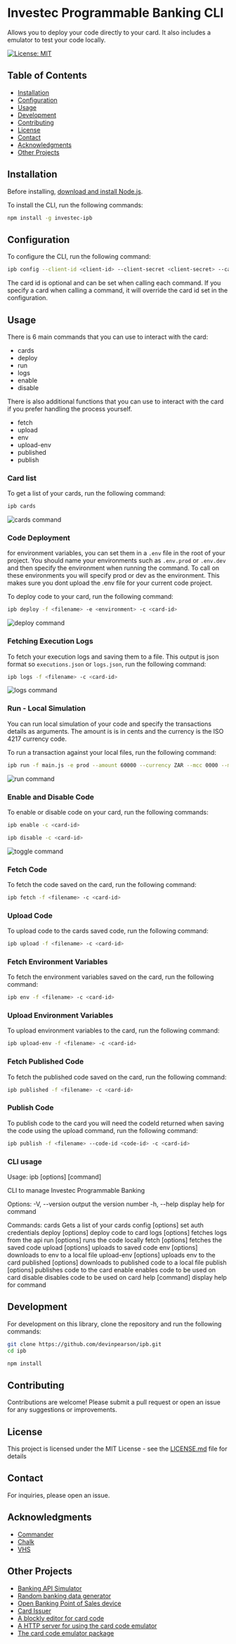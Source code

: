 # Investec Programmable Banking CLI

Allows you to deploy your code directly to your card. It also includes a emulator to test your code locally.

[![License: MIT](https://img.shields.io/badge/License-MIT-yellow.svg)](https://opensource.org/licenses/MIT)

## Table of Contents
- [Installation](#installation)
- [Configuration](#configuration)
- [Usage](#usage)
- [Development](#development)
- [Contributing](#contributing)
- [License](#license)
- [Contact](#contact)
- [Acknowledgments](#acknowledgments)
- [Other Projects](#other-projects)

## Installation
Before installing, [download and install Node.js](https://nodejs.org/en/download/).

To install the CLI, run the following commands:
```bash
npm install -g investec-ipb
```

## Configuration
To configure the CLI, run the following command:
```bash
ipb config --client-id <client-id> --client-secret <client-secret> --card-id <card-id>
```
The card id is optional and can be set when calling each command. If you specify a card when calling a command, it will override the card id set in the configuration.

## Usage
There is 6 main commands that you can use to interact with the card:
- cards
- deploy
- run
- logs
- enable
- disable

There is also additional functions that you can use to interact with the card if you prefer handling the process yourself.
- fetch
- upload
- env
- upload-env
- published
- publish

### Card list
To get a list of your cards, run the following command:
```bash
ipb cards
```
![cards command](assets/cards.gif)

### Code Deployment
for environment variables, you can set them in a `.env` file in the root of your project. 
You should name your environments such as `.env.prod` or `.env.dev` and then specify the environment when running the command.
To call on these environments you will specify prod or dev as the environment.
This makes sure you dont upload the .env file for your current code project.

To deploy code to your card, run the following command:
```bash
ipb deploy -f <filename> -e <environment> -c <card-id>
```
![deploy command](assets/deploy.gif)
### Fetching Execution Logs
To fetch your execution logs and saving them to a file. This output is json format so `executions.json` or `logs.json`, run the following command:
```bash
ipb logs -f <filename> -c <card-id>
```
![logs command](assets/logs.gif)
### Run - Local Simulation

You can run local simulation of your code and specify the transactions details as arguments.
The amount is is in cents and the currency is the ISO 4217 currency code.

To run a transaction against your local files, run the following command:

```bash
ipb run -f main.js -e prod --amount 60000 --currency ZAR --mcc 0000 --merchant "Test Merchant" --city "Test City" --country ZA
```
![run command](assets/run.gif)
### Enable and Disable Code
To enable or disable code on your card, run the following commands:
```bash
ipb enable -c <card-id>
```
```bash
ipb disable -c <card-id>
```
![toggle command](assets/toggle.gif)
### Fetch Code
To fetch the code saved on the card, run the following command:
```bash
ipb fetch -f <filename> -c <card-id>
```
### Upload Code
To upload code to the cards saved code, run the following command:
```bash
ipb upload -f <filename> -c <card-id>
```
### Fetch Environment Variables
To fetch the environment variables saved on the card, run the following command:
```bash
ipb env -f <filename> -c <card-id>
```
### Upload Environment Variables
To upload environment variables to the card, run the following command:
```bash
ipb upload-env -f <filename> -c <card-id>
```
### Fetch Published Code
To fetch the published code saved on the card, run the following command:
```bash
ipb published -f <filename> -c <card-id>
```
### Publish Code
To publish code to the card you will need the codeId returned when saving the code using the upload command, run the following command:
```bash
ipb publish -f <filename> --code-id <code-id> -c <card-id>
```

### CLI usage
Usage: ipb [options] [command]

CLI to manage Investec Programmable Banking

Options:
  -V, --version         output the version number
  -h, --help            display help for command

Commands:
  cards                 Gets a list of your cards
  config [options]      set auth credentials
  deploy [options]      deploy code to card
  logs [options]        fetches logs from the api
  run [options]         runs the code locally
  fetch [options]       fetches the saved code
  upload [options]      uploads to saved code
  env [options]         downloads to env to a local file
  upload-env [options]  uploads env to the card
  published [options]   downloads to published code to a local file
  publish [options]     publishes code to the card
  enable                enables code to be used on card
  disable               disables code to be used on card
  help [command]        display help for command

## Development
For development on this library, clone the repository and run the following commands:
```bash
git clone https://github.com/devinpearson/ipb.git
cd ipb
```
```bash
npm install
```

## Contributing

Contributions are welcome! Please submit a pull request or open an issue for any suggestions or improvements.

## License

This project is licensed under the MIT License - see the [LICENSE.md](LICENSE.md) file for details

## Contact

For inquiries, please open an issue.

## Acknowledgments

- [Commander](https://www.npmjs.com/package/commander)
- [Chalk](https://github.com/chalk/chalk)
- [VHS](https://github.com/charmbracelet/vhs)

## Other Projects
- [Banking API Simulator](https://github.com/devinpearson/programmable-banking-sim)
- [Random banking data generator](https://github.com/devinpearson/programmable-banking-faker)
- [Open Banking Point of Sales device](https://github.com/devinpearson/programmable-banking-pos)
- [Card Issuer](m/devinpearson/programmable-banking-card-issuer)
- [A blockly editor for card code](https://github.com/devinpearson/investec-blockly)
- [A HTTP server for using the card code emulator](https://github.com/devinpearson/investec-card-server)
- [The card code emulator package](https://github.com/devinpearson/programmable-card-code-emulator)
